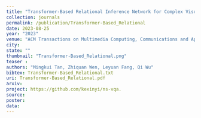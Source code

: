 ```yaml
---
title: "Transformer-Based Relational Inference Network for Complex Visual Relational Reasoning"
collection: journals
permalink: /publication/Transformer-Based_Relational
date: 2023-08-25
year: "2023"
venue: "ACM Transactions on Multimedia Computing, Communications and Applications, Volume 20, Issue 1"
city: 
state: ""
thumbnail: "Transformer-Based_Relational.png"
teaser : 
authors: "Mingkui Tan, Zhiquan Wen, Leyuan Fang, Qi Wu"
bibtex: Transformer-Based_Relational.txt
uri: Transformer-Based_Relational.pdf
arxiv: 
project: https://github.com/kexinyi/ns-vqa.
source:
poster:
data:
---
```


